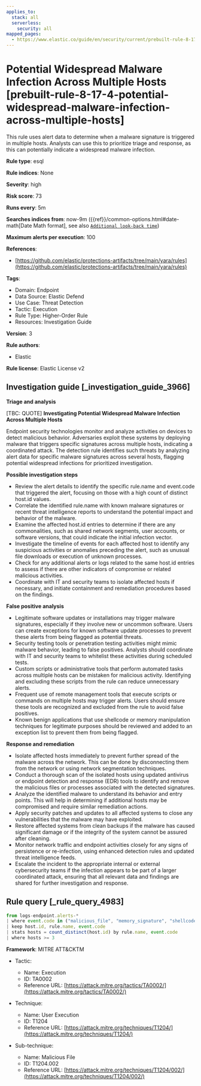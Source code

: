 ```yaml
---
applies_to:
  stack: all
  serverless:
    security: all
mapped_pages:
  - https://www.elastic.co/guide/en/security/current/prebuilt-rule-8-17-4-potential-widespread-malware-infection-across-multiple-hosts.html
---
```


# Potential Widespread Malware Infection Across Multiple Hosts [prebuilt-rule-8-17-4-potential-widespread-malware-infection-across-multiple-hosts]

This rule uses alert data to determine when a malware signature is triggered in multiple hosts. Analysts can use this to prioritize triage and response, as this can potentially indicate a widespread malware infection.

**Rule type**: esql

**Rule indices**: None

**Severity**: high

**Risk score**: 73

**Runs every**: 5m

**Searches indices from**: now-9m ({{ref}}/common-options.html#date-math[Date Math format], see also [`Additional look-back time`](docs-content://solutions/security/detect-and-alert/create-detection-rule.md#rule-schedule))

**Maximum alerts per execution**: 100

**References**:

* [https://github.com/elastic/protections-artifacts/tree/main/yara/rules](https://github.com/elastic/protections-artifacts/tree/main/yara/rules)

**Tags**:

* Domain: Endpoint
* Data Source: Elastic Defend
* Use Case: Threat Detection
* Tactic: Execution
* Rule Type: Higher-Order Rule
* Resources: Investigation Guide

**Version**: 3

**Rule authors**:

* Elastic

**Rule license**: Elastic License v2

## Investigation guide [_investigation_guide_3966]

**Triage and analysis**

[TBC: QUOTE]
**Investigating Potential Widespread Malware Infection Across Multiple Hosts**

Endpoint security technologies monitor and analyze activities on devices to detect malicious behavior. Adversaries exploit these systems by deploying malware that triggers specific signatures across multiple hosts, indicating a coordinated attack. The detection rule identifies such threats by analyzing alert data for specific malware signatures across several hosts, flagging potential widespread infections for prioritized investigation.

**Possible investigation steps**

* Review the alert details to identify the specific rule.name and event.code that triggered the alert, focusing on those with a high count of distinct host.id values.
* Correlate the identified rule.name with known malware signatures or recent threat intelligence reports to understand the potential impact and behavior of the malware.
* Examine the affected host.id entries to determine if there are any commonalities, such as shared network segments, user accounts, or software versions, that could indicate the initial infection vector.
* Investigate the timeline of events for each affected host to identify any suspicious activities or anomalies preceding the alert, such as unusual file downloads or execution of unknown processes.
* Check for any additional alerts or logs related to the same host.id entries to assess if there are other indicators of compromise or related malicious activities.
* Coordinate with IT and security teams to isolate affected hosts if necessary, and initiate containment and remediation procedures based on the findings.

**False positive analysis**

* Legitimate software updates or installations may trigger malware signatures, especially if they involve new or uncommon software. Users can create exceptions for known software update processes to prevent these alerts from being flagged as potential threats.
* Security testing tools or penetration testing activities might mimic malware behavior, leading to false positives. Analysts should coordinate with IT and security teams to whitelist these activities during scheduled tests.
* Custom scripts or administrative tools that perform automated tasks across multiple hosts can be mistaken for malicious activity. Identifying and excluding these scripts from the rule can reduce unnecessary alerts.
* Frequent use of remote management tools that execute scripts or commands on multiple hosts may trigger alerts. Users should ensure these tools are recognized and excluded from the rule to avoid false positives.
* Known benign applications that use shellcode or memory manipulation techniques for legitimate purposes should be reviewed and added to an exception list to prevent them from being flagged.

**Response and remediation**

* Isolate affected hosts immediately to prevent further spread of the malware across the network. This can be done by disconnecting them from the network or using network segmentation techniques.
* Conduct a thorough scan of the isolated hosts using updated antivirus or endpoint detection and response (EDR) tools to identify and remove the malicious files or processes associated with the detected signatures.
* Analyze the identified malware to understand its behavior and entry points. This will help in determining if additional hosts may be compromised and require similar remediation actions.
* Apply security patches and updates to all affected systems to close any vulnerabilities that the malware may have exploited.
* Restore affected systems from clean backups if the malware has caused significant damage or if the integrity of the system cannot be assured after cleaning.
* Monitor network traffic and endpoint activities closely for any signs of persistence or re-infection, using enhanced detection rules and updated threat intelligence feeds.
* Escalate the incident to the appropriate internal or external cybersecurity teams if the infection appears to be part of a larger coordinated attack, ensuring that all relevant data and findings are shared for further investigation and response.


## Rule query [_rule_query_4983]

```js
from logs-endpoint.alerts-*
| where event.code in ("malicious_file", "memory_signature", "shellcode_thread") and rule.name is not null
| keep host.id, rule.name, event.code
| stats hosts = count_distinct(host.id) by rule.name, event.code
| where hosts >= 3
```

**Framework**: MITRE ATT&CKTM

* Tactic:

    * Name: Execution
    * ID: TA0002
    * Reference URL: [https://attack.mitre.org/tactics/TA0002/](https://attack.mitre.org/tactics/TA0002/)

* Technique:

    * Name: User Execution
    * ID: T1204
    * Reference URL: [https://attack.mitre.org/techniques/T1204/](https://attack.mitre.org/techniques/T1204/)

* Sub-technique:

    * Name: Malicious File
    * ID: T1204.002
    * Reference URL: [https://attack.mitre.org/techniques/T1204/002/](https://attack.mitre.org/techniques/T1204/002/)



